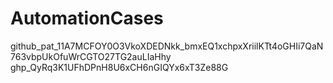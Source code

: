 # AutomationCases

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
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
